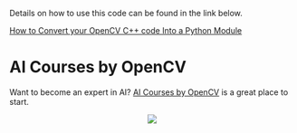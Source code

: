 Details on how to use this code can be found in the link below.

[How to Convert your OpenCV C++ code Into a Python Module](http://www.learnopencv.com/how-to-convert-your-opencv-c-code-into-a-python-module)

# AI Courses by OpenCV

Want to become an expert in AI?
[AI Courses by OpenCV](https://opencv.org/courses/) is a great place to start.

<a href="https://opencv.org/courses/">
<p align="center"> 
<img src="https://www.learnopencv.com/wp-content/uploads/2020/04/AI-Courses-By-OpenCV-Github.png">
</p>
</a>
